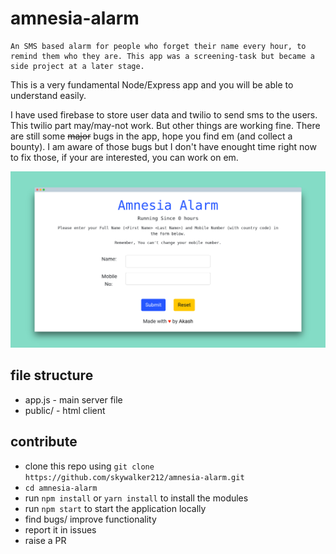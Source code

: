 # amnesia-alarm

    An SMS based alarm for people who forget their name every hour, to remind them who they are. This app was a screening-task but became a side project at a later stage.

This is a very fundamental Node/Express app and you will be able to understand easily.

I have used firebase to store user data and twilio to send sms to the users. This twilio part may/may-not work. But other things are working fine. There are still some ~~major~~ bugs in the app, hope you find em (and collect a bounty). I am aware of those bugs but I don't have enought time right now to fix those, if your are interested, you can work on em.

![amnesia-screenshot](./screenshot.png)

## file structure

- app.js - main server file
- public/ - html client

## contribute

- clone this repo using ```git clone https://github.com/skywalker212/amnesia-alarm.git```
- ```cd amnesia-alarm```
- run ```npm install``` or ```yarn install``` to install the modules
- run ```npm start``` to start the application locally
- find bugs/ improve functionality
- report it in issues
- raise a PR